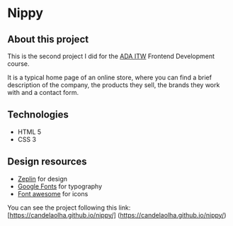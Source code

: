 # Nippy

## About this project

This is the second project I did for the [ADA ITW](https://adaitw.org/) Frontend Development course.

It is a typical home page of an online store, where you can find a brief description of the company, the products they sell, the brands they work with and a contact form.

## Technologies

- HTML 5
- CSS 3

## Design resources

- [Zeplin](https://zeplin.io/) for design
- [Google Fonts](https://fonts.google.com/) for typography
- [Font awesome](https://fontawesome.com/) for icons

You can see the project following this link: [https://candelaolha.github.io/nippy/] (https://candelaolha.github.io/nippy/)
